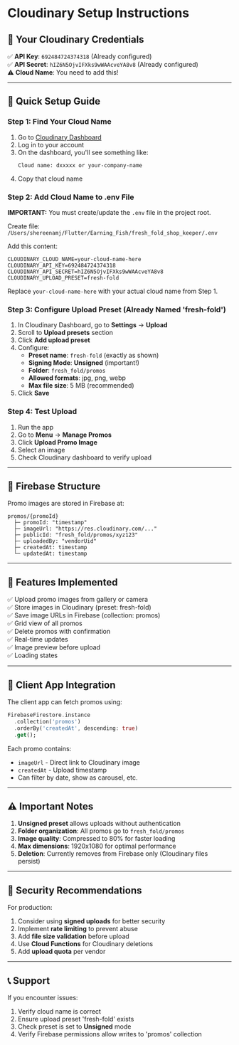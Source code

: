 # Cloudinary Setup Instructions

## 🔑 Your Cloudinary Credentials

✅ **API Key**: `692484724374318` (Already configured)  
✅ **API Secret**: `hIZ6N5OjvIFXks9wWAAcveYA8v8` (Already configured)  
⚠️ **Cloud Name**: You need to add this!

---

## 🚀 Quick Setup Guide

### Step 1: Find Your Cloud Name

1. Go to [Cloudinary Dashboard](https://cloudinary.com/console)
2. Log in to your account
3. On the dashboard, you'll see something like:
   ```
   Cloud name: dxxxxx or your-company-name
   ```
4. Copy that cloud name

### Step 2: Add Cloud Name to .env File

**IMPORTANT:** You must create/update the `.env` file in the project root.

Create file: `/Users/shereenamj/Flutter/Earning_Fish/fresh_fold_shop_keeper/.env`

Add this content:
```env
CLOUDINARY_CLOUD_NAME=your-cloud-name-here
CLOUDINARY_API_KEY=692484724374318
CLOUDINARY_API_SECRET=hIZ6N5OjvIFXks9wWAAcveYA8v8
CLOUDINARY_UPLOAD_PRESET=fresh-fold
```

Replace `your-cloud-name-here` with your actual cloud name from Step 1.

### Step 3: Configure Upload Preset (Already Named 'fresh-fold')

1. In Cloudinary Dashboard, go to **Settings** → **Upload**
2. Scroll to **Upload presets** section
3. Click **Add upload preset**
4. Configure:
   - **Preset name**: `fresh-fold` (exactly as shown)
   - **Signing Mode**: **Unsigned** (important!)
   - **Folder**: `fresh_fold/promos`
   - **Allowed formats**: jpg, png, webp
   - **Max file size**: 5 MB (recommended)
5. Click **Save**

### Step 4: Test Upload

1. Run the app
2. Go to **Menu** → **Manage Promos**
3. Click **Upload Promo Image**
4. Select an image
5. Check Cloudinary dashboard to verify upload

---

## 📁 Firebase Structure

Promo images are stored in Firebase at:

```
promos/{promoId}
  ├─ promoId: "timestamp"
  ├─ imageUrl: "https://res.cloudinary.com/..."
  ├─ publicId: "fresh_fold/promos/xyz123"
  ├─ uploadedBy: "vendorUid"
  ├─ createdAt: timestamp
  └─ updatedAt: timestamp
```

---

## 🎨 Features Implemented

✅ Upload promo images from gallery or camera  
✅ Store images in Cloudinary (preset: fresh-fold)  
✅ Save image URLs in Firebase (collection: promos)  
✅ Grid view of all promos  
✅ Delete promos with confirmation  
✅ Real-time updates  
✅ Image preview before upload  
✅ Loading states  

---

## 📱 Client App Integration

The client app can fetch promos using:

```dart
FirebaseFirestore.instance
  .collection('promos')
  .orderBy('createdAt', descending: true)
  .get();
```

Each promo contains:
- `imageUrl` - Direct link to Cloudinary image
- `createdAt` - Upload timestamp
- Can filter by date, show as carousel, etc.

---

## ⚠️ Important Notes

1. **Unsigned preset** allows uploads without authentication
2. **Folder organization**: All promos go to `fresh_fold/promos`
3. **Image quality**: Compressed to 80% for faster loading
4. **Max dimensions**: 1920x1080 for optimal performance
5. **Deletion**: Currently removes from Firebase only (Cloudinary files persist)

---

## 🔐 Security Recommendations

For production:
1. Consider using **signed uploads** for better security
2. Implement **rate limiting** to prevent abuse
3. Add **file size validation** before upload
4. Use **Cloud Functions** for Cloudinary deletions
5. Add **upload quota** per vendor

---

## 📞 Support

If you encounter issues:
1. Verify cloud name is correct
2. Ensure upload preset 'fresh-fold' exists
3. Check preset is set to **Unsigned** mode
4. Verify Firebase permissions allow writes to 'promos' collection

